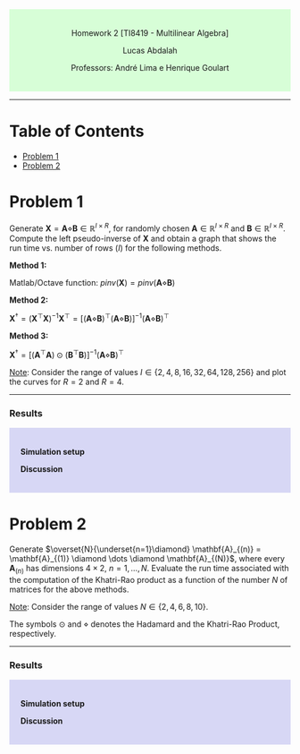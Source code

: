 <div style="background-color:rgb(100, 255, 100, 0.25); text-align:center; padding:20px">
<p> 
Homework 2 [TI8419 - Multilinear Algebra]

Lucas Abdalah

Professors: André Lima e Henrique Goulart

</p> 
</div>

- - - 

# Table of Contents
- [Problem 1](#problem-1)
- [Problem 2](#problem-2)

# Problem 1

Generate $\mathbf{X} = \mathbf{A} \diamond \mathbf{B} \in \mathbb{R}^{I \times R}$, for randomly chosen $\mathbf{A} \in \mathbb{R}^{I \times R}$ and $\mathbf{B} \in \mathbb{R}^{I \times R}$. Compute the left pseudo-inverse of $\mathbf{X}$ and obtain a graph that shows the run time vs. number of rows $(I)$ for the following methods.

**Method 1:**

Matlab/Octave function: $pinv(\mathbf{X}) = pinv(\mathbf{A} \diamond \mathbf{B})$

**Method 2:**

$\mathbf{X}^{\dagger} = (\mathbf{X}^{\top} \mathbf{X})^{-1} \mathbf{X}^{\top} = [(\mathbf{A} \diamond \mathbf{B})^{\top} (\mathbf{A} \diamond \mathbf{B})]^{-1} (\mathbf{A} \diamond \mathbf{B})^{\top}$

**Method 3:**

$\mathbf{X}^{\dagger} = [(\mathbf{A}^{\top} \mathbf{A}) \odot (\mathbf{B}^{\top} \mathbf{B})]^{-1} (\mathbf{A} \diamond \mathbf{B})^{\top}$

<u>Note</u>: Consider the range of values $I \in \{2, 4, 8, 16, 32, 64, 128, 256\}$ and plot the curves for $R = 2$ and $R = 4$.

---

### Results

<div style="background-color:rgba(0, 0, 200, 0.15); text-align:justify; padding:20px">
<p>

**Simulation setup**



**Discussion**



<!-- [Problem 1 script][1] -->


</p>
</div>

<!-- <p align="center">
<img src="https://raw.githubusercontent.com/lucasabdalah/Courses-HWs/master/Master/TIP8419-ALGEBRA_LINEAR_E_MULTILINEAR/homework/hw1/code/figures/hw1-problem1.png" alt="Hadamard Product Cost Figure" title="Hadamard Product Cost Figure" width="512" />
</p> -->

<!---------------------------------------------------------------------------->

# Problem 2 

Generate 
$\overset{N}{\underset{n=1}\diamond} \mathbf{A}_{(n)} = \mathbf{A}_{(1)} \diamond \dots \diamond \mathbf{A}_{(N)}$, where every $\mathbf{A}_{(n)}$ has dimensions $4 \times 2$, $n = 1, \dots , N$. Evaluate the run time associated with the computation of the Khatri-Rao product as a function of the number $N$ of matrices for the above methods.

<u>Note</u>: Consider the range of values $N \in \{2, 4, 6, 8, 10\}$. 

The symbols $\odot$ and $\diamond$  denotes the Hadamard and the Khatri-Rao Product, respectively.

---
### Results

<div style="background-color:rgba(0, 0, 200, 0.15); text-align:justify; padding:20px">
<p>

**Simulation setup**



**Discussion**


<!-- [Problem 2 script][2] -->

</p>
</div>

<!-- <p align="center">
<img src="https://raw.githubusercontent.com/lucasabdalah/Courses-HWs/master/Master/TIP8419-ALGEBRA_LINEAR_E_MULTILINEAR/homework/hw1/code/figures/hw1-problem2.png" alt="Hadamard Product Cost Figure" title="Hadamard Product Cost Figure" width="512" />
</p> -->



<!---------------------------------------------------------------------------->

<!-- [1]: <https://github.com/lucasabdalah/Courses-HWs/blob/master/Master/TIP8419-ALGEBRA_LINEAR_E_MULTILINEAR/homework/hw1/code/hw1_problem1.m> (Problem 1 script)
[2]: <https://github.com/lucasabdalah/Courses-HWs/blob/master/Master/TIP8419-ALGEBRA_LINEAR_E_MULTILINEAR/homework/hw1/code/hw1_problem2.m> (Problem 2 script)
[3]: <https://github.com/lucasabdalah/Courses-HWs/blob/master/Master/TIP8419-ALGEBRA_LINEAR_E_MULTILINEAR/homework/hw1/code/hw1_problem3.m> (Problem 3 script) -->